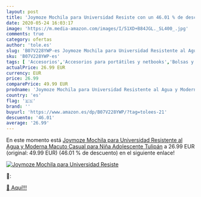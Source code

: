 ```yaml
---
layout: post
title: 'Joymoze Mochila para Universidad Resiste con un 46.01 % de descuento'
date: 2020-05-24 16:03:17
image: 'https://m.media-amazon.com/images/I/51XD+B84JGL._SL400_.jpg'
comments: true
category: ofertas
author: 'tole.es'
slug: 'B07V228YWP-es Joymoze Mochila para Universidad Resistente al Agua y...'
sku: 'B07V228YWP-es'
tags: [ 'Accesorios','Accesorios para portátiles y netbooks','Bolsas y fundas para portátiles y netbooks','Bolígrafos, lápices y útiles de escritura','Equipaje','Informática','Mochilas','Mochilas para portátiles y netbooks','Mochilas tipo casual','Oficina y papelería','Rotuladores permanentes','Rotuladores y subrayadores','mochila', ]
actualPrice: 26.99 EUR
currency: EUR
price: 26.99
comparePrice: 49.99 EUR
prodname: 'Joymoze Mochila para Universidad Resistente al Agua y Moderna  Macuto Casual para Niña Adolescente Tulipán'
country: 'es'
flag: '🇪🇸'
brand: ''
buyurl: 'https://www.amazon.es/dp/B07V228YWP/?tag=tolees-21'
descuento: '46.01'
average: '26.99'
---
```


En este momento está [Joymoze Mochila para Universidad Resistente al Agua y Moderna  Macuto Casual para Niña Adolescente Tulipán](https://www.amazon.es/dp/B07V228YWP/?tag=tolees-21) a 26.99 EUR (original: 49.99 EUR) (46.01 %  de descuento) en el siguiente enlace!

[![Joymoze Mochila para Universidad Resiste](https://m.media-amazon.com/images/I/51XD+B84JGL._SL400_.jpg)](https://www.amazon.es/dp/B07V228YWP/?tag=tolees-21)

🔎:


[🛒 Aquí!!!](https://www.amazon.es/dp/B07V228YWP/?tag=tolees-21)
